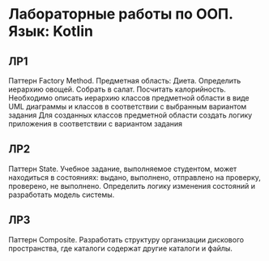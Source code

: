 # Лабораторные работы по ООП. Язык: Kotlin
 
## ЛР1

Паттерн Factory Method.
Предметная область: Диета. Определить иерархию овощей. Собрать в салат. Посчитать калорийность.
Необходимо описать иерархию классов предметной области в виде UML диаграммы и классов в соответствии с выбранным вариантом задания 
Для созданных классов предметной области создать логику приложения в соответствии с вариантом задания

## ЛР2

Паттерн State. Учебное задание, выполняемое студентом, может находиться в состояниях: выдано, выполнено, отправлено на проверку, проверено, не выполнено. Определить логику изменения состояний и разработать модель системы.

## ЛР3

Паттерн Composite. Разработать структуру организации дискового пространства, где каталоги содержат другие каталоги и файлы.
